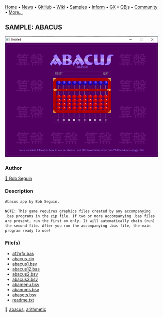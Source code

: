 [Home](https://qb64.com) • [News](../../news.md) • [GitHub](https://github.com/QB64Official/qb64) • [Wiki](https://github.com/QB64Official/qb64/wiki) • [Samples](../../samples.md) • [Inform](../../inform.md) • [GX](../../gx.md) • [QBjs](../../qbjs.md) • [Community](../../community.md) • [More...](../../more.md)

## SAMPLE: ABACUS

![screenshot.png](img/screenshot.png)

### Author

[🐝 Bob Seguin](../bob-seguin.md) 

### Description

```text
Abacus app by Bob Seguin.

NOTE: This game requires graphics files created by any accompanying .bas programs in the zip file. If two or more accompanying .bas files are present, run the first on only. It will automatically chain (run) the second file. After you run the accompanying .bas file, the main program ready to use!
```

### File(s)

* [a12gfx.bas](src/a12gfx.bas)
* [abacus.zip](src/abacus.zip)
* [abacus1.bsv](src/abacus1.bsv)
* [abacus12.bas](src/abacus12.bas)
* [abacus2.bsv](src/abacus2.bsv)
* [abacus3.bsv](src/abacus3.bsv)
* [abamenu.bsv](src/abamenu.bsv)
* [abanums.bsv](src/abanums.bsv)
* [abasets.bsv](src/abasets.bsv)
* [readme.txt](src/readme.txt)

🔗 [abacus](../abacus.md), [arithmetic](../arithmetic.md)
